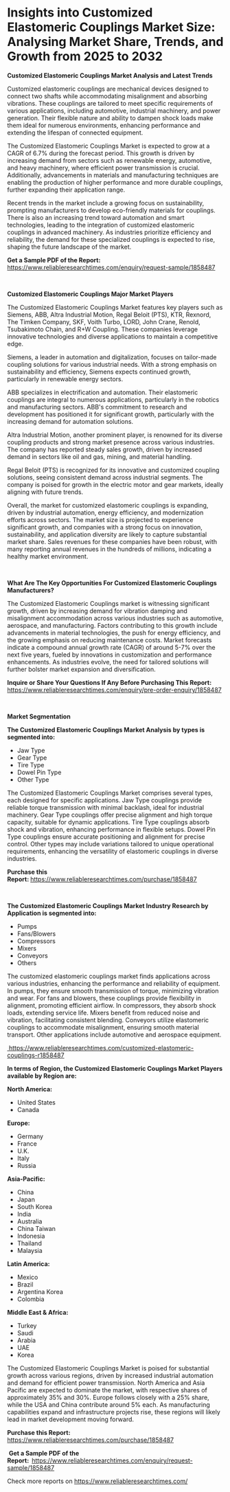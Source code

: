 <p><h1>Insights into Customized Elastomeric Couplings Market Size: Analysing Market Share, Trends, and Growth from 2025 to 2032</h1></p><p><strong>Customized Elastomeric Couplings Market Analysis and Latest Trends</strong></p>
<p><p>Customized elastomeric couplings are mechanical devices designed to connect two shafts while accommodating misalignment and absorbing vibrations. These couplings are tailored to meet specific requirements of various applications, including automotive, industrial machinery, and power generation. Their flexible nature and ability to dampen shock loads make them ideal for numerous environments, enhancing performance and extending the lifespan of connected equipment.</p><p>The Customized Elastomeric Couplings Market is expected to grow at a CAGR of 6.7% during the forecast period. This growth is driven by increasing demand from sectors such as renewable energy, automotive, and heavy machinery, where efficient power transmission is crucial. Additionally, advancements in materials and manufacturing techniques are enabling the production of higher performance and more durable couplings, further expanding their application range.</p><p>Recent trends in the market include a growing focus on sustainability, prompting manufacturers to develop eco-friendly materials for couplings. There is also an increasing trend toward automation and smart technologies, leading to the integration of customized elastomeric couplings in advanced machinery. As industries prioritize efficiency and reliability, the demand for these specialized couplings is expected to rise, shaping the future landscape of the market.</p></p>
<p><strong>Get a Sample PDF of the Report:&nbsp;</strong> <a href="https://www.reliableresearchtimes.com/enquiry/request-sample/1858487?utm_campaign=2669&utm_medium=2&utm_source=Github&utm_content=ia&utm_term=28022025&utm_id=customized-elastomeric-couplings">https://www.reliableresearchtimes.com/enquiry/request-sample/1858487</a></p>
<p>&nbsp;</p>
<p><strong>Customized Elastomeric Couplings Major Market Players</strong></p>
<p><p>The Customized Elastomeric Couplings Market features key players such as Siemens, ABB, Altra Industrial Motion, Regal Beloit (PTS), KTR, Rexnord, The Timken Company, SKF, Voith Turbo, LORD, John Crane, Renold, Tsubakimoto Chain, and R+W Coupling. These companies leverage innovative technologies and diverse applications to maintain a competitive edge.</p><p>Siemens, a leader in automation and digitalization, focuses on tailor-made coupling solutions for various industrial needs. With a strong emphasis on sustainability and efficiency, Siemens expects continued growth, particularly in renewable energy sectors.</p><p>ABB specializes in electrification and automation. Their elastomeric couplings are integral to numerous applications, particularly in the robotics and manufacturing sectors. ABB's commitment to research and development has positioned it for significant growth, particularly with the increasing demand for automation solutions.</p><p>Altra Industrial Motion, another prominent player, is renowned for its diverse coupling products and strong market presence across various industries. The company has reported steady sales growth, driven by increased demand in sectors like oil and gas, mining, and material handling.</p><p>Regal Beloit (PTS) is recognized for its innovative and customized coupling solutions, seeing consistent demand across industrial segments. The company is poised for growth in the electric motor and gear markets, ideally aligning with future trends.</p><p>Overall, the market for customized elastomeric couplings is expanding, driven by industrial automation, energy efficiency, and modernization efforts across sectors. The market size is projected to experience significant growth, and companies with a strong focus on innovation, sustainability, and application diversity are likely to capture substantial market share. Sales revenues for these companies have been robust, with many reporting annual revenues in the hundreds of millions, indicating a healthy market environment.</p></p>
<p>&nbsp;</p>
<p><strong>What Are The Key Opportunities For Customized Elastomeric Couplings Manufacturers?</strong></p>
<p><p>The Customized Elastomeric Couplings market is witnessing significant growth, driven by increasing demand for vibration damping and misalignment accommodation across various industries such as automotive, aerospace, and manufacturing. Factors contributing to this growth include advancements in material technologies, the push for energy efficiency, and the growing emphasis on reducing maintenance costs. Market forecasts indicate a compound annual growth rate (CAGR) of around 5-7% over the next five years, fueled by innovations in customization and performance enhancements. As industries evolve, the need for tailored solutions will further bolster market expansion and diversification.</p></p>
<p><strong>Inquire or Share Your Questions If Any Before Purchasing This Report:</strong> <a href="https://www.reliableresearchtimes.com/enquiry/pre-order-enquiry/1858487?utm_campaign=2669&utm_medium=2&utm_source=Github&utm_content=ia&utm_term=28022025&utm_id=customized-elastomeric-couplings">https://www.reliableresearchtimes.com/enquiry/pre-order-enquiry/1858487</a></p>
<p>&nbsp;</p>
<p><strong>Market Segmentation</strong></p>
<p><strong>The Customized Elastomeric Couplings Market Analysis by types is segmented into:</strong></p>
<p><ul><li>Jaw Type</li><li>Gear Type</li><li>Tire Type</li><li>Dowel Pin Type</li><li>Other Type</li></ul></p>
<p><p>The Customized Elastomeric Couplings Market comprises several types, each designed for specific applications. Jaw Type couplings provide reliable torque transmission with minimal backlash, ideal for industrial machinery. Gear Type couplings offer precise alignment and high torque capacity, suitable for dynamic applications. Tire Type couplings absorb shock and vibration, enhancing performance in flexible setups. Dowel Pin Type couplings ensure accurate positioning and alignment for precise control. Other types may include variations tailored to unique operational requirements, enhancing the versatility of elastomeric couplings in diverse industries.</p></p>
<p><strong>Purchase this Report:&nbsp;</strong><a href="https://www.reliableresearchtimes.com/purchase/1858487?utm_campaign=2669&utm_medium=2&utm_source=Github&utm_content=ia&utm_term=28022025&utm_id=customized-elastomeric-couplings">https://www.reliableresearchtimes.com/purchase/1858487</a></p>
<p>&nbsp;</p>
<p><strong>The Customized Elastomeric Couplings Market Industry Research by Application is segmented into:</strong></p>
<p><ul><li>Pumps</li><li>Fans/Blowers</li><li>Compressors</li><li>Mixers</li><li>Conveyors</li><li>Others</li></ul></p>
<p><p>The customized elastomeric couplings market finds applications across various industries, enhancing the performance and reliability of equipment. In pumps, they ensure smooth transmission of torque, minimizing vibration and wear. For fans and blowers, these couplings provide flexibility in alignment, promoting efficient airflow. In compressors, they absorb shock loads, extending service life. Mixers benefit from reduced noise and vibration, facilitating consistent blending. Conveyors utilize elastomeric couplings to accommodate misalignment, ensuring smooth material transport. Other applications include automotive and aerospace equipment.</p></p>
<p><a href="https://www.reliableresearchtimes.com/customized-elastomeric-couplings-r1858487?utm_campaign=2669&utm_medium=2&utm_source=Github&utm_content=ia&utm_term=28022025&utm_id=customized-elastomeric-couplings">&nbsp;https://www.reliableresearchtimes.com/customized-elastomeric-couplings-r1858487</a></p>
<p><strong>In terms of Region, the Customized Elastomeric Couplings Market Players available by Region are:</strong></p>
<p>
    <p> <strong> North America: </strong>
        <ul>
            <li>United States</li>
            <li>Canada</li>
        </ul>
        </p> 
    <p> <strong> Europe: </strong>
        <ul>
            <li>Germany</li>
            <li>France</li>
            <li>U.K.</li>
            <li>Italy</li>
            <li>Russia</li>
        </ul>
        </p> 
    <p> <strong> Asia-Pacific: </strong>
        <ul>
            <li>China</li>
            <li>Japan</li>
            <li>South Korea</li>
            <li>India</li>
            <li>Australia</li>
            <li>China Taiwan</li>
            <li>Indonesia</li>
            <li>Thailand</li>
            <li>Malaysia</li>
        </ul>
        </p> 
    <p> <strong> Latin America: </strong>
        <ul>
            <li>Mexico</li>
            <li>Brazil</li>
            <li>Argentina Korea</li>
            <li>Colombia</li>
        </ul>
        </p> 
    <p> <strong> Middle East & Africa: </strong>
        <ul>
            <li>Turkey</li>
            <li>Saudi</li>
            <li>Arabia</li>
            <li>UAE</li>
            <li>Korea</li>
        </ul>
    </p>
    </p>
<p><p>The Customized Elastomeric Couplings Market is poised for substantial growth across various regions, driven by increased industrial automation and demand for efficient power transmission. North America and Asia Pacific are expected to dominate the market, with respective shares of approximately 35% and 30%. Europe follows closely with a 25% share, while the USA and China contribute around 5% each. As manufacturing capabilities expand and infrastructure projects rise, these regions will likely lead in market development moving forward.</p></p>
<p><strong>Purchase this Report: </strong><a href="https://www.reliableresearchtimes.com/purchase/1858487?utm_campaign=2669&utm_medium=2&utm_source=Github&utm_content=ia&utm_term=28022025&utm_id=customized-elastomeric-couplings">https://www.reliableresearchtimes.com/purchase/1858487</a></p>
<p>&nbsp;<strong>Get a Sample PDF of the Report:&nbsp;&nbsp;</strong><a href="https://www.reliableresearchtimes.com/enquiry/request-sample/1858487?utm_campaign=2669&utm_medium=2&utm_source=Github&utm_content=ia&utm_term=28022025&utm_id=customized-elastomeric-couplings">https://www.reliableresearchtimes.com/enquiry/request-sample/1858487</a></p>
<p><strong></strong></p>
<p>Check more reports on <a href="https://www.reliableresearchtimes.com/?utm_campaign=2669&utm_medium=2&utm_source=Github&utm_content=ia&utm_term=28022025&utm_id=customized-elastomeric-couplings">https://www.reliableresearchtimes.com/</a></p>